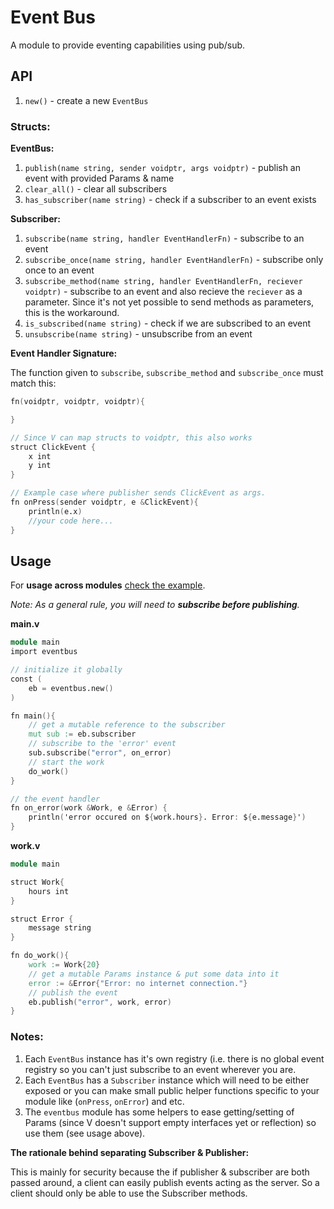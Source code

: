 # Event Bus

A module to provide eventing capabilities using pub/sub.

## API

1. `new()` - create a new `EventBus`

### Structs:

**EventBus:**

1. `publish(name string, sender voidptr, args voidptr)` - publish an event with provided Params & name
2. `clear_all()` - clear all subscribers
3. `has_subscriber(name string)` - check if a subscriber to an event exists

**Subscriber:**

1. `subscribe(name string, handler EventHandlerFn)` - subscribe to an event
2. `subscribe_once(name string, handler EventHandlerFn)` - subscribe only once to an event
3. `subscribe_method(name string, handler EventHandlerFn, reciever voidptr)` - subscribe to an event and also recieve the `reciever` as a parameter. Since it's not yet possible to send methods as parameters, this is the workaround.
4. `is_subscribed(name string)` - check if we are subscribed to an event
5. `unsubscribe(name string)` - unsubscribe from an event

**Event Handler Signature:**

The function given to `subscribe`, `subscribe_method` and `subscribe_once` must match this:

```v
fn(voidptr, voidptr, voidptr){

}

// Since V can map structs to voidptr, this also works
struct ClickEvent {
    x int
    y int
}

// Example case where publisher sends ClickEvent as args.
fn onPress(sender voidptr, e &ClickEvent){
    println(e.x)
    //your code here...
}
```

## Usage

For **usage across modules** [check the example](https://github.com/vlang/v/tree/master/examples/eventbus).

_Note: As a general rule, you will need to **subscribe before publishing**._

**main.v**

```v
module main
import eventbus

// initialize it globally
const (
    eb = eventbus.new()
)

fn main(){
    // get a mutable reference to the subscriber
	mut sub := eb.subscriber
    // subscribe to the 'error' event
	sub.subscribe("error", on_error)
    // start the work
	do_work()
}

// the event handler
fn on_error(work &Work, e &Error) {
	println('error occured on ${work.hours}. Error: ${e.message}')
}
```

**work.v**

```v
module main

struct Work{
    hours int
}

struct Error {
    message string
}

fn do_work(){
    work := Work{20}
    // get a mutable Params instance & put some data into it
	error := &Error{"Error: no internet connection."}
    // publish the event
    eb.publish("error", work, error)
}
```

### Notes:

1. Each `EventBus` instance has it's own registry (i.e. there is no global event registry so you can't just subscribe to an event wherever you are.
2. Each `EventBus` has a `Subscriber` instance which will need to be either exposed or you can make small public helper functions specific to your module like (`onPress`, `onError`) and etc.
3. The `eventbus` module has some helpers to ease getting/setting of Params (since V doesn't support empty interfaces yet or reflection) so use them (see usage above).

**The rationale behind separating Subscriber & Publisher:**

This is mainly for security because the if publisher & subscriber are both passed around, a client can easily publish events acting as the server. So a client should only be able to use the Subscriber methods.
